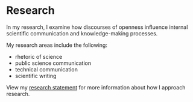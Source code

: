 # Research 

In my research, I examine how discourses of openness influence internal scientific communication and knowledge-making processes.

My research areas include the following: 

* rhetoric of science
* public science communication
* technical communication
* scientific writing

View my [research statement](https://www.dropbox.com/s/00bxyxc4xrmd0bq/researchstatement.pdf?dl=0) for more information about how I approach research. 
